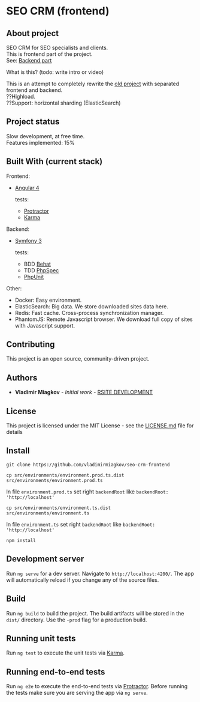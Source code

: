 # SEO CRM (frontend)

## About project
SEO CRM for SEO specialists and clients.<br>
This is frontend part of the project.<br>
See: [Backend part](https://github.com/vladimirmiagkov/seo-crm)

What is this? (todo: write intro or video)

This is an attempt to completely rewrite the [old project](http://www.rsite.ru/en/lastprojects/crm-robot-automation-seo-promotion-sites)
with separated frontend and backend.<br>
??Highload.<br>
??Support: horizontal sharding (ElasticSearch)<br>

## Project status
Slow development, at free time.<br>
Features implemented: 15%

## Built With (current stack)

Frontend:
* [Angular 4](https://angular.io)

  tests:
  * [Protractor](http://www.protractortest.org/)
  * [Karma](https://karma-runner.github.io)

Backend:
* [Symfony 3](https://symfony.com)

  tests:
  * BDD [Behat](http://behat.org)
  * TDD [PhpSpec](http://www.phpspec.net)
  * [PhpUnit](https://phpunit.de)

Other:
* Docker: Easy environment.
* ElasticSearch: Big data. We store downloaded sites data here.
* Redis: Fast cache. Cross-process synchronization manager.
* PhantomJS: Remote Javascript browser. We download full copy of sites with Javascript support.



## Contributing

This project is an open source, community-driven project.

## Authors

* **Vladimir Miagkov** - *Initial work* - [RSITE DEVELOPMENT](http://www.rsitedevelopment.com)

## License

This project is licensed under the MIT License - see the [LICENSE.md](LICENSE.md) file for details


## Install

```
git clone https://github.com/vladimirmiagkov/seo-crm-frontend
```
```
cp src/environments/environment.prod.ts.dist src/environments/environment.prod.ts
```
In file `environment.prod.ts` set right `backendRoot` like `backendRoot: 'http://localhost'`

```
cp src/environments/environment.ts.dist src/environments/environment.ts
```
In file `environment.ts` set right `backendRoot` like `backendRoot: 'http://localhost'`

```
npm install
```


## Development server

Run `ng serve` for a dev server. Navigate to `http://localhost:4200/`. The app will automatically reload if you change any of the source files.

## Build

Run `ng build` to build the project. The build artifacts will be stored in the `dist/` directory. Use the `-prod` flag for a production build.

## Running unit tests

Run `ng test` to execute the unit tests via [Karma](https://karma-runner.github.io).

## Running end-to-end tests

Run `ng e2e` to execute the end-to-end tests via [Protractor](http://www.protractortest.org/).
Before running the tests make sure you are serving the app via `ng serve`.

